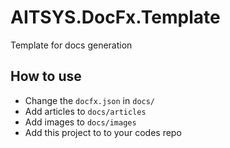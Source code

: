 # AITSYS.DocFx.Template

 Template for docs generation

## How to use
- Change the `docfx.json` in `docs/`
- Add articles to `docs/articles`
- Add images to `docs/images`
- Add this project to to your codes repo
